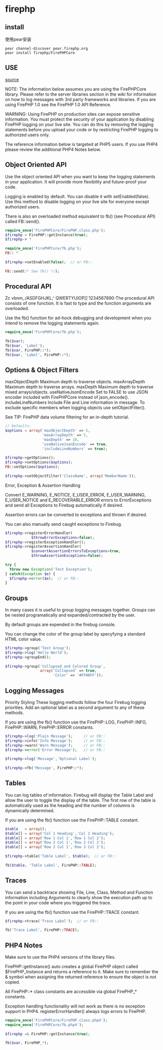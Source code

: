 # firephp


## install

使用pear安装

    pear channel-discover pear.firephp.org
    pear install firephp/FirePHPCore

## USE

[source](http://www.firephp.org/HQ/Use.htm)

NOTE: The information below assumes you are using the FirePHPCore library. Please refer to the server libraries section in the wiki for information on how to log messages with 3rd party frameworks and libraries. If you are using FirePHP 1.0 see the FirePHP 1.0 API Reference.

WARNING: Using FirePHP on production sites can expose sensitive information. You must protect the security of your application by disabling FirePHP logging on your live site. You can do this by removing the logging statements before you upload your code or by restricting FirePHP logging to authorized users only.

The reference information below is targeted at PHP5 users. If you use PHP4 please review the additional PHP4 Notes below.

## Object Oriented API

Use the object oriented API when you want to keep the logging statements in your application. It will provide more flexibility and future-proof your code.

Logging is enabled by default. You can disable it with setEnabled(false). Use this method to disable logging on your live site for everyone except authorized users.

There is also an overloaded method equivalent to fb() (see Procedural API) called FB::send().

```php
require_once('FirePHPCore/FirePHP.class.php');
$firephp = FirePHP::getInstance(true);
$firephp-> *
 
require_once('FirePHPCore/fb.php');
FB:: *
 
$firephp->setEnabled(false);  // or FB::
 
FB::send(/* See fb() */);
```

## Procedural API
  
Zc vbnm,./ASDFGHJKL;'
    QWERTYUIOP[]\`1234567890-The procedural API consists of one function. It is fast to type and the function arguments are overloaded.

Use the fb() function for ad-hock debugging and development when you intend to remove the logging statements again.

```php
require_once('FirePHPCore/fb.php');
 
fb($var);
fb($var, 'Label');
fb($var, FirePHP::*);
fb($var, 'Label', FirePHP::*);
```

## Options & Object Filters


maxObjectDepth  Maximum depth to traverse objects.
maxArrayDepth   Maximum depth to traverse arrays.
maxDepth    Maximum depth to traverse mixed arrays/objects.
useNativeJsonEncode Set to FALSE to use JSON encoder included with FirePHPCore instead of json_encode().
includeLineNumbers  Include File and Line information in message.
To exclude specific members when logging objects use setObjectFilter().

See TIP: FirePHP data volume filtering for an in-depth tutorial.

```php
// Defaults:
$options = array('maxObjectDepth' => 5,
                 'maxArrayDepth' => 5,
                 'maxDepth' => 10,
                 'useNativeJsonEncode' => true,
                 'includeLineNumbers' => true);
 
$firephp->getOptions();
$firephp->setOptions($options);
FB::setOptions($options);
 
$firephp->setObjectFilter('ClassName', array('MemberName'));
```

Error, Exception & Assertion Handling

Convert E_WARNING, E_NOTICE, E_USER_ERROR, E_USER_WARNING, E_USER_NOTICE and E_RECOVERABLE_ERROR errors to ErrorExceptions and send all Exceptions to Firebug automatically if desired.

Assertion errors can be converted to exceptions and thrown if desired.

You can also manually send caught exceptions to Firebug.

```php
$firephp->registerErrorHandler(
            $throwErrorExceptions=false);
$firephp->registerExceptionHandler();
$firephp->registerAssertionHandler(
            $convertAssertionErrorsToExceptions=true,
            $throwAssertionExceptions=false);
 
try {
  throw new Exception('Test Exception');
} catch(Exception $e) {
  $firephp->error($e);  // or FB::
}
```

## Groups

In many cases it is useful to group logging messages together. Groups can be nested programatically and expanded/contracted by the user.

By default groups are expended in the firebug console.

You can change the color of the group label by specyfying a standard HTML color value.

```php
$firephp->group('Test Group');
$firephp->log('Hello World');
$firephp->groupEnd();
 
$firephp->group('Collapsed and Colored Group',
                array('Collapsed' => true,
                      'Color' => '#FF00FF'));
```

## Logging Messages

Priority Styling
These logging methods follow the four Firebug logging priorities. Add an optional label as a second argument to any of these methods.

If you are using the fb() function use the FirePHP::LOG, FirePHP::INFO, FirePHP::WARN, FirePHP::ERROR constants.

```php
$firephp->log('Plain Message');     // or FB::
$firephp->info('Info Message');     // or FB::
$firephp->warn('Warn Message');     // or FB::
$firephp->error('Error Message');   // or FB::
 
$firephp->log('Message','Optional Label');
 
$firephp->fb('Message', FirePHP::*);
```

## Tables
You can log tables of information. Firebug will display the Table Label and allow the user to toggle the display of the table. The first row of the table is automatically used as the heading and the number of columns is dynamically determined.

If you are using the fb() function use the FirePHP::TABLE constant.

```php
$table   = array();
$table[] = array('Col 1 Heading','Col 2 Heading');
$table[] = array('Row 1 Col 1','Row 1 Col 2');
$table[] = array('Row 2 Col 1','Row 2 Col 2');
$table[] = array('Row 3 Col 1','Row 3 Col 2');
 
$firephp->table('Table Label', $table);  // or FB::
 
fb($table, 'Table Label', FirePHP::TABLE);
```

## Traces
You can send a backtrace showing File, Line, Class, Method and Function information including Arguments to clearly show the execution path up to the point in your code where you triggered the trace.

If you are using the fb() function use the FirePHP::TRACE constant.

```php
$firephp->trace('Trace Label');  // or FB::
 
fb('Trace Label', FirePHP::TRACE);
```

## PHP4 Notes

Make sure to use the PHP4 versions of the library files.

FirePHP::getInstance() auto creates a global FirePHP object called $FirePHP_Instance and returns a reference to it. Make sure to remember the & symbol when assigning the returned reference to ensure the object is not copied.

All FirePHP::* class constants are accessible via global FirePHP_* constants.

Exception handling functionality will not work as there is no exception support in PHP4. registerErrorHandler() always logs errors to FirePHP.

```php
require_once('FirePHPCore/FirePHP.class.php4');
require_once('FirePHPCore/fb.php4');
 
$firephp =& FirePHP::getInstance(true);
 
fb($var, FirePHP_*);
```
